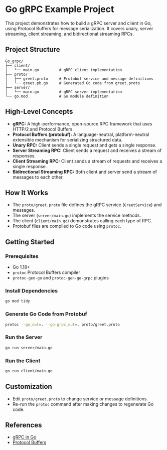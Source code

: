 # Go gRPC Example Project

This project demonstrates how to build a gRPC server and client in Go, using Protocol Buffers for message serialization. It covers unary, server streaming, client streaming, and bidirectional streaming RPCs.

## Project Structure

```
Go_grpc/
├── client/
│   └── main.go         # gRPC client implementation
├── proto/
│   ├── greet.proto     # Protobuf service and message definitions
│   └── greet.pb.go     # Generated Go code from greet.proto
├── server/
│   └── main.go         # gRPC server implementation
└── go.mod              # Go module definition
```

## High-Level Concepts

- **gRPC:** A high-performance, open-source RPC framework that uses HTTP/2 and Protocol Buffers.
- **Protocol Buffers (protobuf):** A language-neutral, platform-neutral extensible mechanism for serializing structured data.
- **Unary RPC:** Client sends a single request and gets a single response.
- **Server Streaming RPC:** Client sends a request and receives a stream of responses.
- **Client Streaming RPC:** Client sends a stream of requests and receives a single response.
- **Bidirectional Streaming RPC:** Both client and server send a stream of messages to each other.

## How It Works

- The `proto/greet.proto` file defines the gRPC service (`GreetService`) and messages.
- The server (`server/main.go`) implements the service methods.
- The client (`client/main.go`) demonstrates calling each type of RPC.
- Protobuf files are compiled to Go code using `protoc`.

## Getting Started

### Prerequisites

- Go 1.18+
- `protoc` Protocol Buffers compiler
- `protoc-gen-go` and `protoc-gen-go-grpc` plugins

### Install Dependencies

```sh
go mod tidy
```

### Generate Go Code from Protobuf

```sh
protoc --go_out=. --go-grpc_out=. proto/greet.proto
```

### Run the Server

```sh
go run server/main.go
```

### Run the Client

```sh
go run client/main.go
```

## Customization

- Edit `proto/greet.proto` to change service or message definitions.
- Re-run the `protoc` command after making changes to regenerate Go code.

## References

- [gRPC in Go](https://grpc.io/docs/languages/go/)
- [Protocol Buffers](https://developers.google.com/protocol-buffers)
